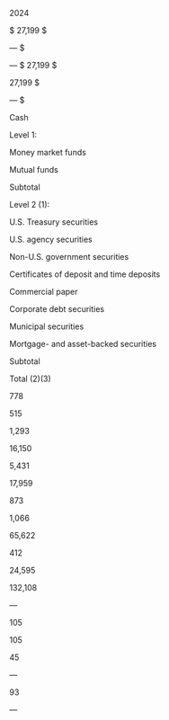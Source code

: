 2024

$  27,199  $

—  $

—  $  27,199  $

27,199  $

—  $

Cash

Level 1:

Money market funds

Mutual funds

Subtotal

Level 2 (1):

U.S. Treasury securities

U.S. agency securities

Non-U.S. government securities

Certificates of deposit and time deposits

Commercial paper

Corporate debt securities

Municipal securities

Mortgage- and asset-backed securities

Subtotal

Total (2)(3)

778

515

1,293

16,150

5,431

17,959

873

1,066

65,622

412

24,595

  132,108

—

105

105

45

—

93

—